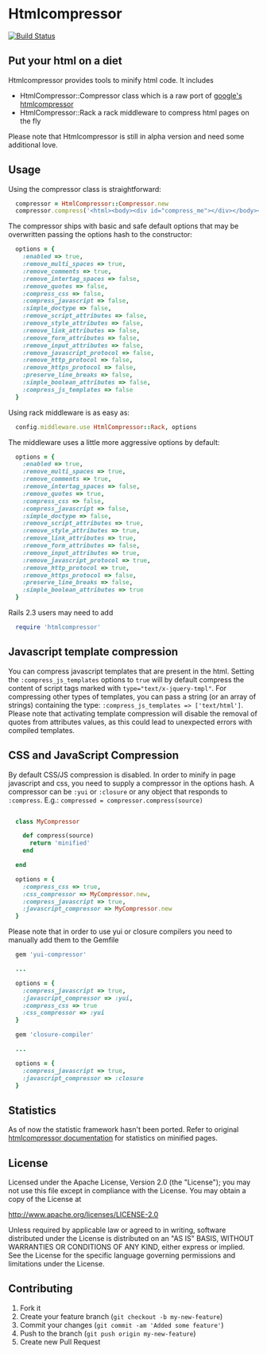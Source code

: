 # Htmlcompressor
[![Build Status](https://travis-ci.org/paolochiodi/htmlcompressor.svg?branch=master)](https://travis-ci.org/paolochiodi/htmlcompressor)

## Put your html on a diet

Htmlcompressor provides tools to minify html code.
It includes
- HtmlCompressor::Compressor class which is a raw port of [google's htmlcompressor](http://code.google.com/p/htmlcompressor/)
- HtmlCompressor::Rack a rack middleware to compress html pages on the fly

Please note that Htmlcompressor is still in alpha version and need some additional love.

## Usage

Using the compressor class is straightforward:

```ruby
  compressor = HtmlCompressor::Compressor.new
  compressor.compress('<html><body><div id="compress_me"></div></body></html>')
```

The compressor ships with basic and safe default options that may be overwritten passing the options hash to the constructor:

```ruby
  options = {
    :enabled => true,
    :remove_multi_spaces => true,
    :remove_comments => true,
    :remove_intertag_spaces => false,
    :remove_quotes => false,
    :compress_css => false,
    :compress_javascript => false,
    :simple_doctype => false,
    :remove_script_attributes => false,
    :remove_style_attributes => false,
    :remove_link_attributes => false,
    :remove_form_attributes => false,
    :remove_input_attributes => false,
    :remove_javascript_protocol => false,
    :remove_http_protocol => false,
    :remove_https_protocol => false,
    :preserve_line_breaks => false,
    :simple_boolean_attributes => false,
    :compress_js_templates => false
  }
```

Using rack middleware is as easy as:

```ruby
  config.middleware.use HtmlCompressor::Rack, options
```

The middleware uses a little more aggressive options by default:

```ruby
  options = {
    :enabled => true,
    :remove_multi_spaces => true,
    :remove_comments => true,
    :remove_intertag_spaces => false,
    :remove_quotes => true,
    :compress_css => false,
    :compress_javascript => false,
    :simple_doctype => false,
    :remove_script_attributes => true,
    :remove_style_attributes => true,
    :remove_link_attributes => true,
    :remove_form_attributes => false,
    :remove_input_attributes => true,
    :remove_javascript_protocol => true,
    :remove_http_protocol => true,
    :remove_https_protocol => false,
    :preserve_line_breaks => false,
    :simple_boolean_attributes => true
  }
```

Rails 2.3 users may need to add
```ruby
  require 'htmlcompressor'
```

## Javascript template compression

You can compress javascript templates that are present in the html.
Setting the `:compress_js_templates` options to `true` will by default compress the content of script tags marked with `type="text/x-jquery-tmpl"`.
For compressing other types of templates, you can pass a string (or an array of strings) containing the type: `:compress_js_templates => ['text/html']`.
Please note that activating template compression will disable the removal of quotes from attributes values, as this could lead to unexpected errors with compiled templates.


## CSS and JavaScript Compression

By default CSS/JS compression is disabled.
In order to minify in page javascript and css, you need to supply a compressor in the options hash.
A compressor can be `:yui` or `:closure` or any object that responds to `:compress`. E.g.: `compressed = compressor.compress(source)`

```ruby

  class MyCompressor

    def compress(source)
      return 'minified'
    end

  end

  options = {
    :compress_css => true,
    :css_compressor => MyCompressor.new,
    :compress_javascript => true,
    :javascript_compressor => MyCompressor.new
  }

```

Please note that in order to use yui or closure compilers you need to manually add them to the Gemfile

```ruby
  gem 'yui-compressor'

  ...

  options = {
    :compress_javascript => true,
    :javascript_compressor => :yui,
    :compress_css => true
    :css_compressor => :yui
  }
```

```ruby
  gem 'closure-compiler'

  ...

  options = {
    :compress_javascript => true,
    :javascript_compressor => :closure
  }
```

## Statistics

As of now the statistic framework hasn't been ported. Refer to original [htmlcompressor documentation](http://code.google.com/p/htmlcompressor/) for statistics on minified pages.

## License

Licensed under the Apache License, Version 2.0 (the "License");
you may not use this file except in compliance with the License.
You may obtain a copy of the License at

  http://www.apache.org/licenses/LICENSE-2.0

Unless required by applicable law or agreed to in writing, software
distributed under the License is distributed on an "AS IS" BASIS,
WITHOUT WARRANTIES OR CONDITIONS OF ANY KIND, either express or implied.
See the License for the specific language governing permissions and
limitations under the License.

## Contributing

1. Fork it
2. Create your feature branch (`git checkout -b my-new-feature`)
3. Commit your changes (`git commit -am 'Added some feature'`)
4. Push to the branch (`git push origin my-new-feature`)
5. Create new Pull Request
